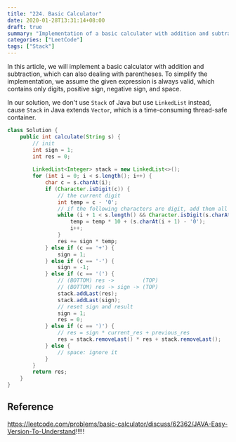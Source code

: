 ```yaml
---
title: "224. Basic Calculator"
date: 2020-01-28T13:31:14+08:00
draft: true
summary: "Implementation of a basic calculator with addition and subtraction"
categories: ["LeetCode"]
tags: ["Stack"]
---
```


In this article, we will implement a basic calculator with addition and subtraction, which can also dealing with parentheses. To simplify the implementation, we assume the given expression is always valid, which contains only digits, positive sign, negative sign, and space.

In our solution, we don't use `Stack` of Java but use `LinkedList` instead, cause `Stack` in Java extends `Vector`, which is a time-consuming thread-safe container.

```java
class Solution {
    public int calculate(String s) {
        // init
        int sign = 1;
        int res = 0;
        
        LinkedList<Integer> stack = new LinkedList<>();
        for (int i = 0; i < s.length(); i++) {
            char c = s.charAt(i);
            if (Character.isDigit(c)) {
                // the current digit
                int temp = c - '0';
                // if the following characters are digit, add them all
                while (i + 1 < s.length() && Character.isDigit(s.charAt(i + 1))) {
                    temp = temp * 10 + (s.charAt(i + 1) - '0');
                    i++;
                }
                res += sign * temp;
            } else if (c == '+') {
                sign = 1;
            } else if (c == '-') {
                sign = -1;
            } else if (c == '(') {
                // (BOTTOM) res ->         (TOP)
                // (BOTTOM) res -> sign -> (TOP)
                stack.addLast(res);
                stack.addLast(sign);
                // reset sign and result
                sign = 1;
                res = 0;
            } else if (c == ')') {
                // res = sign * current_res + previous_res
                res = stack.removeLast() * res + stack.removeLast();
            } else {
                // space: ignore it
            }
        }
        return res;
    }
}
```

## Reference

https://leetcode.com/problems/basic-calculator/discuss/62362/JAVA-Easy-Version-To-Understand!!!!!
